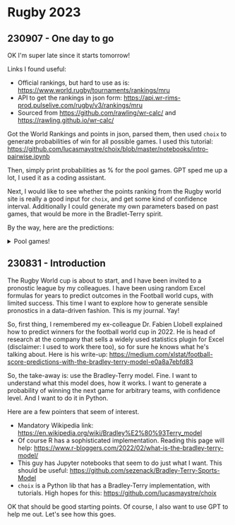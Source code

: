 # Rugby 2023

## 230907 - One day to go

OK I'm super late since it starts tomorrow!

Links I found useful:
- Official rankings, but hard to use as is: https://www.world.rugby/tournaments/rankings/mru
- API to get the rankings in json form: https://api.wr-rims-prod.pulselive.com/rugby/v3/rankings/mru
- Sourced from https://github.com/rawling/wr-calc/ and https://rawling.github.io/wr-calc/


Got the World Rankings and points in json, parsed them, then used `choix` to generate probabilities of win for all possible games. I used this tutorial: https://github.com/lucasmaystre/choix/blob/master/notebooks/intro-pairwise.ipynb

Then, simply print probabilities as % for the pool games.
GPT sped me up a lot, I used it as a coding assistant.

Next, I would like to see whether the points ranking from the Rugby world site is really a good input for `choix`, and get some kind of confidence interval. Additionally I could generate my own parameters based on past games, that would be more in the Bradlet-Terry spirit.

By the way, here are the predictions: 

<details>
 <summary>Pool games!</summary>
 
```
FRA 54.1% -- NZL 45.8%
ITA 99.9% -- NAM 0.0%
IRE 99.9% -- ROU 0.0%
AUS 97.4% -- GEO 2.5%
ENG 28.6% -- ARG 71.3%
RSA 99.9% -- SCO 0.0%
WAL 11.6% -- FIJ 88.3%
JPN 99.9% -- CHI 0.0%
FRA 99.9% -- URU 0.0%
NZL 99.9% -- NAM 0.0%
IRE 99.9% -- TGA 0.0%
WAL 99.9% -- POR 0.0%
SAM 99.9% -- CHI 0.0%
RSA 99.9% -- ROU 0.0%
AUS 39.8% -- FIJ 60.1%
ENG 99.8% -- JPN 0.1%
ITA 99.9% -- URU 0.0%
FRA 99.9% -- NAM 0.0%
ARG 99.0% -- SAM 0.9%
RSA 32.2% -- IRE 67.7%
GEO 99.9% -- POR 0.0%
ENG 99.9% -- CHI 0.0%
SCO 99.9% -- TGA 0.0%
WAL 16.6% -- AUS 83.3%
URU 99.3% -- NAM 0.6%
JPN 5.2% -- SAM 94.7%
NZL 99.9% -- ITA 0.0%
SCO 99.9% -- ROU 0.0%
FIJ 98.2% -- GEO 1.7%
ARG 99.9% -- CHI 0.0%
AUS 99.9% -- POR 0.0%
NZL 99.9% -- URU 0.0%
FRA 99.9% -- ITA 0.0%
IRE 99.9% -- SCO 0.0%
WAL 88.3% -- GEO 11.6%
ENG 97.7% -- SAM 2.2%
TGA 99.6% -- ROU 0.3%
FIJ 99.9% -- POR 0.0%
JPN 0.0% -- ARG 99.9%
```

</details>

## 230831 - Introduction

The Rugby World cup is about to start, and I have been invited to a pronostic league by my colleagues.
I have been using random Excel formulas for years to predict outcomes in the Football world cups, with limited success.
This time I want to explore how to generate sensible pronostics in a data-driven fashion. This is my journal. Yay!

So, first thing, I remembered my ex-colleague Dr. Fabien Llobell explained how to predict winners for the football world cup in 2022.
He is head of research at the company that sells a widely used statistics plugin for Excel (disclaimer: I used to work there too), so for sure he knows what he's talking about. Here is his write-up: https://medium.com/xlstat/football-score-predictions-with-the-bradley-terry-model-e0a8a7ebfd83

So, the take-away is: use the Bradley-Terry model. Fine. I want to understand what this model does, how it works. I want to generate a probability of winning the next game for arbitrary teams, with confidence level. And I want to do it in Python.

Here are a few pointers that seem of interest.

- Mandatory Wikipedia link: https://en.wikipedia.org/wiki/Bradley%E2%80%93Terry_model
- Of course R has a sophisticated implementation. Reading this page will help: https://www.r-bloggers.com/2022/02/what-is-the-bradley-terry-model/
- This guy has Jupyter notebooks that seem to do just what I want. This should be useful: https://github.com/sezenack/Bradley-Terry-Sports-Model
- `choix` is a Python lib that has a Bradley-Terry implementation, with tutorials. High hopes for this: https://github.com/lucasmaystre/choix

OK that should be good starting points. Of course, I also want to use GPT to help me out. Let's see how this goes.
